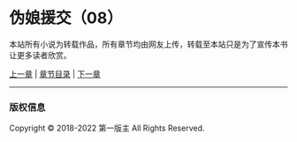 # 伪娘援交（08）

本站所有小说为转载作品，所有章节均由网友上传，转载至本站只是为了宣传本书让更多读者欣赏。

[上一章](https://www.xinbanzhu.net/3_3530/66844.html) | [章节目录](https://www.xinbanzhu.net/3_3530/) | [下一章](https://www.xinbanzhu.net/3_3530/66846.html)

---

### 版权信息
Copyright © 2018-2022 第一版主 All Rights Reserved.